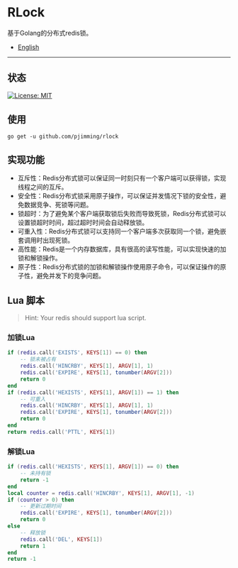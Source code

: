 # RLock

基于Golang的分布式redis锁。

- [English](./README.md)

---

## 状态
[![License: MIT](https://img.shields.io/badge/License-MIT-yellow.svg)](https://opensource.org/licenses/MIT)

## 使用
```shell
go get -u github.com/pjimming/rlock
```

## 实现功能
- 互斥性：Redis分布式锁可以保证同一时刻只有一个客户端可以获得锁，实现线程之间的互斥。
- 安全性：Redis分布式锁采用原子操作，可以保证并发情况下锁的安全性，避免数据竞争、死锁等问题。
- 锁超时：为了避免某个客户端获取锁后失败而导致死锁，Redis分布式锁可以设置锁超时时间，超过超时时间会自动释放锁。
- 可重入性：Redis分布式锁可以支持同一个客户端多次获取同一个锁，避免嵌套调用时出现死锁。
- 高性能：Redis是一个内存数据库，具有很高的读写性能，可以实现快速的加锁和解锁操作。
- 原子性：Redis分布式锁的加锁和解锁操作使用原子命令，可以保证操作的原子性，避免并发下的竞争问题。

## Lua 脚本
> Hint: Your redis should support lua script.

### 加锁Lua
```lua
if (redis.call('EXISTS', KEYS[1]) == 0) then
    -- 锁未被占有
    redis.call('HINCRBY', KEYS[1], ARGV[1], 1)
    redis.call('EXPIRE', KEYS[1], tonumber(ARGV[2]))
    return 0
end
if (redis.call('HEXISTS', KEYS[1], ARGV[1]) == 1) then
    -- 可重入
    redis.call('HINCRBY', KEYS[1], ARGV[1], 1)
    redis.call('EXPIRE', KEYS[1], tonumber(ARGV[2]))
    return 0
end
return redis.call('PTTL', KEYS[1])
```

### 解锁Lua
```lua
if (redis.call('HEXISTS', KEYS[1], ARGV[1]) == 0) then
    -- 未持有锁
    return -1
end
local counter = redis.call('HINCRBY', KEYS[1], ARGV[1], -1)
if (counter > 0) then
    -- 更新过期时间
    redis.call('EXPIRE', KEYS[1], tonumber(ARGV[2]))
    return 0
else
    -- 释放锁
    redis.call('DEL', KEYS[1])
    return 1
end
return -1
```